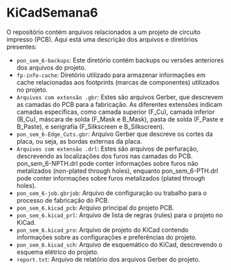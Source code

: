 # KiCadSemana6

O repositório contém arquivos relacionados a um projeto de circuito impresso (PCB). Aqui está uma descrição dos arquivos e diretórios presentes:

- `pon_sem_6-backups`: Este diretório contém backups ou versões anteriores dos arquivos do projeto.
- `fp-info-cache`: Diretório utilizado para armazenar informações em cache relacionadas aos footprints (marcas de componentes) utilizados no projeto.
- `Arquivos com extensão .gbr`: Estes são arquivos Gerber, que descrevem as camadas do PCB para a fabricação. As diferentes extensões indicam camadas específicas, como camada superior (F_Cu), camada inferior (B_Cu), máscara de solda (F_Mask e B_Mask), pasta de solda (F_Paste e B_Paste), e serigrafia (F_Silkscreen e B_Silkscreen).
- `pon_sem_6-Edge_Cuts.gbr`: Arquivo Gerber que descreve os cortes da placa, ou seja, as bordas externas da placa.
- `Arquivos com extensão .drl`: Estes são arquivos de perfuração, descrevendo as localizações dos furos nas camadas do PCB. pon_sem_6-NPTH.drl pode conter informações sobre furos não metalizados (non-plated through holes), enquanto pon_sem_6-PTH.drl pode conter informações sobre furos metalizados (plated through holes).
- `pon_sem_6-job.gbrjob`: Arquivo de configuração ou trabalho para o processo de fabricação do PCB.
- `pon_sem_6.kicad_pcb`: Arquivo principal do projeto PCB.
- `pon_sem_6.kicad_prl`: Arquivo de lista de regras (rules) para o projeto no KiCad.
- `pon_sem_6.kicad_pro`: Arquivo de projeto do KiCad contendo informações sobre as configurações e preferências do projeto.
- `pon_sem_6.kicad_sch`: Arquivo de esquemático do KiCad, descrevendo o esquema elétrico do projeto.
- `report.txt`: Arquivo de relatório dos arquivos Gerber do projeto.
